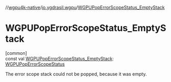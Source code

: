 //[wgpu4k-native](../../index.md)/[io.ygdrasil.wgpu](index.md)/[WGPUPopErrorScopeStatus_EmptyStack](-w-g-p-u-pop-error-scope-status_-empty-stack.md)

# WGPUPopErrorScopeStatus_EmptyStack

[common]\
const val [WGPUPopErrorScopeStatus_EmptyStack](-w-g-p-u-pop-error-scope-status_-empty-stack.md): [WGPUPopErrorScopeStatus](-w-g-p-u-pop-error-scope-status/index.md)

The error scope stack could not be popped, because it was empty.